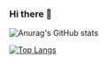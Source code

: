 ### Hi there 👋

<!--
**RenatoAlexandrini/RenatoAlexandrini** is a ✨ _special_ ✨ repository because its `README.md` (this file) appears on your GitHub profile.

Here are some ideas to get you started:

- 🔭 I’m currently working on ...
- 🌱 I’m currently learning ...
- 👯 I’m looking to collaborate on ...
- 🤔 I’m looking for help with ...
- 💬 Ask me about ...
- 📫 How to reach me: ...
- 😄 Pronouns: ...
- ⚡ Fun fact: ...
-->

![Anurag's GitHub stats](https://github-readme-stats.vercel.app/api?username=RenatoAlexandrini&show_icons=true&theme=tokyonight)

[![Top Langs](https://github-readme-stats.vercel.app/api/top-langs/?username=RenatoAlexandrini&layout=compact&theme=tokyonight)](https://https://github.com/RenatoAlexandrini)
